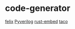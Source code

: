 # code-generator

[felix](https://github.com/felix-lang/felix)
[Pyverilog](https://github.com/PyHDI/Pyverilog)
[rust-embed](https://github.com/pyrossh/rust-embed)
[taco](https://github.com/tensor-compiler/taco)

